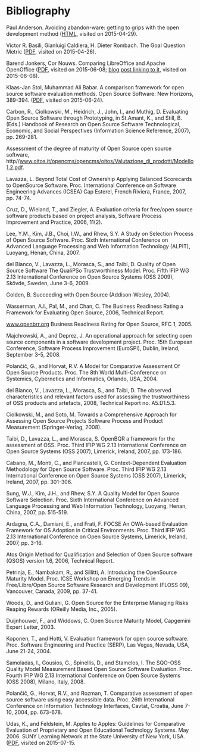 # Bibliography

<a name="bib:anderson-avoiding"></a>Paul Anderson. Avoiding abandon-ware: getting to grips with the open development method ([HTML](http://oss-watch.ac.uk/resources/odm), visited on 2015-04-29).

<a name="bib:basili-gqm"></a>Victor R. Basili, Gianluigi Caldiera, H. Dieter Rombach. The Goal Question Metric ([PDF](http://www.cs.umd.edu/~mvz/handouts/gqm.pdf), visited on 2015-04-26). 

<a name="bib:jonkers-nouws-comparing-lo-aoo"></a>Barend Jonkers, Cor Nouws. Comparing LibreOffice and Apache OpenOffice ([PDF](http://www.nouenoff.nl/downloads/LibreOffice_AOO_CompetitiveFeatureMatrix_20150318.pdf), visited on 2015-06-08; [blog post linking to it](http://ostatic.com/blog/apache-openoffice-versus-libreoffice), visited on 2015-06-08).

<a name="bib:stol-babar-comparison-models"></a>Klaas-Jan Stol, Muhammad Ali Babar. 
A comparison framework for open source software evaluation methods. Open Source Software: New Horizons, 389-394. ([PDF](http://ulir.ul.ie/bitstream/handle/10344/748/2010-Stol-A-Comparison.pdf), visited on 2015-06-24).

<a name="bib:carbon-evaluating"></a>Carbon, R., Ciolkowski, M., Heidrich, J., John, I., and Muthig, D. Evaluating Open Source Software through Prototyping, in St.Amant, K., and Still, B. (Eds.) Handbook of Research on Open Source Software Technological, Economic, and Social Perspectives (Information Science Reference, 2007), pp. 269-281.

<a name="bib:assessmen-/www.oitos.it/opencms/opencms/oitos/valutazione_di_prodotti/modello1.2.pdf."></a>Assessment of the degree of maturity of Open Source open source software, http//www.oitos.it/opencms/opencms/oitos/Valutazione_di_prodotti/Modello1.2.pdf.

<a name="bib:lavazza-beyond"></a>Lavazza, L. Beyond Total Cost of Ownership Applying Balanced Scorecards to OpenSource Software. Proc. International Conference on Software Engineering Advances (ICSEA) Cap Esterel, French Riviera, France, 2007, pp. 74-74.

<a name="bib:cruz-evaluation"></a>Cruz, D., Wieland, T., and Ziegler, A. Evaluation criteria for free/open source software products based on project analysis, Software Process Improvement and Practice, 2006, 11(2).

<a name="bib:lee-study"></a>Lee, Y.M., Kim, J.B., Choi, I.W., and Rhew, S.Y. A Study on Selection Process of Open Source Software. Proc. Sixth International Conference on Advanced Language Processing and Web Information Technology (ALPIT), Luoyang, Henan, China, 2007.

<a name="bib:delbianco-quality"></a>del Bianco, V., Lavazza, L., Morasca, S., and Taibi, D. Quality of Open Source Software The QualiPSo Trustworthiness Model. Proc. Fifth IFIP WG 2.13 International Conference on Open Source Systems (OSS 2009), Skövde, Sweden, June 3-6, 2009.

<a name="bib:golden-succeeding"></a>Golden, B. Succeeding with Open Source (Addison-Wesley, 2004).

<a name="bib:wasserman-business"></a>Wasserman, A.I., Pal, M., and Chan, C. The Business Readiness Rating a Framework for Evaluating Open Source, 2006, Technical Report.

<a name="bib:www.openbrr.org-business"></a>www.openbrr.org Business Readiness Rating for Open Source, RFC 1, 2005.

<a name="bib:majchrowski-operational"></a>Majchrowski, A., and Deprez, J. An operational approach for selecting open source components in a software development project. Proc. 15th European Conference, Software Process Improvement (EuroSPI), Dublin, Ireland, September 3-5, 2008.

<a name="bib:polančič-model"></a>Polančič, G., and Horvat, R.V. A Model for Comparative Assessment Of Open Source Products. Proc. The 8th World Multi-Conference on Systemics, Cybernetics and Informatics, Orlando, USA, 2004.

<a name="bib:delbianco-observed"></a>del Bianco, V., Lavazza, L., Morasca, S., and Taibi, D. The observed characteristics and relevant factors used for assessing the trustworthiness of OSS products and artefacts, 2008, Technical Report no. A5.D1.5.3.

<a name="bib:ciolkowski-towards"></a>Ciolkowski, M., and Soto, M. Towards a Comprehensive Approach for Assessing Open Source Projects Software Process and Product Measurement (Springer-Verlag, 2008).

<a name="bib:taibi-openbqr"></a>Taibi, D., Lavazza, L., and Morasca, S. OpenBQR a framework for the assessment of OSS. Proc. Third IFIP WG 2.13 International Conference on Open Source Systems (OSS 2007), Limerick, Ireland, 2007, pp. 173-186.

<a name="bib:cabano-context-dependent"></a>Cabano, M., Monti, C., and Piancastelli, G. Context-Dependent Evaluation Methodology for Open Source Software. Proc. Third IFIP WG 2.13 International Conference on Open Source Systems (OSS 2007), Limerick, Ireland, 2007, pp. 301-306.

<a name="bib:sung-quality"></a>Sung, W.J., Kim, J.H., and Rhew, S.Y. A Quality Model for Open Source Software Selection. Proc. Sixth International Conference on Advanced Language Processing and Web Information Technology, Luoyang, Henan, China, 2007, pp. 515-519.

<a name="bib:ardagna-focse"></a>Ardagna, C.A., Damiani, E., and Frati, F. FOCSE An OWA-based Evaluation Framework for OS Adoption in Critical Environments. Proc. Third IFIP WG 2.13 International Conference on Open Source Systems, Limerick, Ireland, 2007, pp. 3-16.

<a name="bib:ato-method"></a>Atos Origin Method for Qualification and Selection of Open Source software (QSOS) version 1.6, 2006, Technical Report.

<a name="bib:petrinja-introducing"></a>Petrinja, E., Nambakam, R., and Sillitti, A. Introducing the OpenSource Maturity Model. Proc. ICSE Workshop on Emerging Trends in Free/Libre/Open Source Software Research and Development (FLOSS 09), Vancouver, Canada, 2009, pp. 37-41.

<a name="bib:woods-open"></a>Woods, D., and Guliani, G. Open Source for the Enterprise Managing Risks Reaping Rewards (OReilly Media, Inc., 2005).

<a name="bib:duijnhouwer-open"></a>Duijnhouwer, F., and Widdows, C. Open Source Maturity Model, Capgemini Expert Letter, 2003.

<a name="bib:koponen-evaluation"></a>Koponen, T., and Hotti, V. Evaluation framework for open source software. Proc. Software Engineering and Practice (SERP), Las Vegas, Nevada, USA, June 21-24, 2004.

<a name="bib:samoladas-sqo-oss"></a>Samoladas, I., Gousios, G., Spinellis, D., and Stamelos, I. The SQO-OSS Quality Model Measurement Based Open Source Software Evaluation. Proc. Fourth IFIP WG 2.13 International Conference on Open Source Systems (OSS 2008), Milano, Italy, 2008.

<a name="bib:polančič-comparative"></a>Polančič, G., Horvat, R.V., and Rozman, T. Comparative assessment of open source software using easy accessible data. Proc. 26th International Conference on Information Technology Interfaces, Cavtat, Croatia, June 7-10, 2004, pp. 673-678.

<a name="bib:udas-apples"></a>Udas, K., and Feldstein, M. Apples to Apples: Guidelines for Comparative Evaluation of Proprietary and Open Educational Technology Systems. May 2006. SUNY Learning Network at the State University of New York, USA. ([PDF](http://vcampus.uom.ac.mu/vcilt/resources/ApplestoApples.pdf), visited on 2015-07-15.
